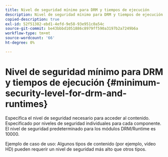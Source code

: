 ```yaml
---
title: Nivel de seguridad mínimo para DRM y tiempos de ejecución
description: Nivel de seguridad mínimo para DRM y tiempos de ejecución
copied-description: true
exl-id: 52f51382-ebd1-4efd-9e58-93e951c0a54c
source-git-commit: be43bbbd1051886c8979ff590a3197b2a7249b6a
workflow-type: tm+mt
source-wordcount: '66'
ht-degree: 0%

---
```


# Nivel de seguridad mínimo para DRM y tiempos de ejecución {#minimum-security-level-for-drm-and-runtimes}

Especifica el nivel de seguridad necesario para acceder al contenido. Especificado por niveles de seguridad individuales para cada componente. El nivel de seguridad predeterminado para los módulos DRM/Runtime es 10000.

Ejemplo de caso de uso: Algunos tipos de contenido (por ejemplo, vídeo HD) pueden requerir un nivel de seguridad más alto que otros tipos.
